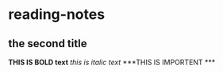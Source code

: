 # reading-notes

## the second title

**THIS IS BOLD text**
_this is italic text_
***THIS IS IMPORTENT ***
